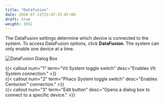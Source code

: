 ```yaml
---
title: "Datafusion"
date: 2020-07-11T23:47:25-07:00
draft: true
weight: 3651
---
```


The DataFusion settings determine which device is connected to the system. To access DataFusion options, click **DataFusion**. The system can only enable one device at a time.

![DataFusion Dialog Box](/images/sw_system_settings_datafusion.svg)

{{< callout num="1" term="Vit System toggle switch" desc="Enables Vit System connection." >}}  
{{< callout num="2" term="Phaco System toggle switch" desc="Enables Centurion™ connection." >}}  
{{< callout num="3" term="Edit button" desc="Opens a dialog box to connect to a specific device." >}}  
